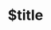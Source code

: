 ---
title: $title
second_title: Aspose.Slides för .NET API Referens
description: $description
type: docs
weight: $weight
url: /sv/net/$ref/
---